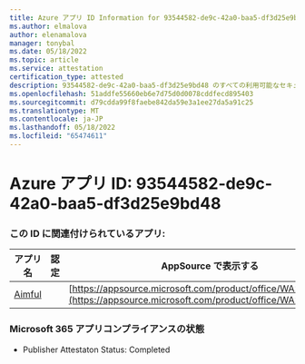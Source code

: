 ```yaml
---
title: Azure アプリ ID Information for 93544582-de9c-42a0-baa5-df3d25e9bd48
ms.author: elmalova
author: elenamalova
manager: tonybal
ms.date: 05/18/2022
ms.topic: article
ms.service: attestation
certification_type: attested
description: 93544582-de9c-42a0-baa5-df3d25e9bd48 のすべての利用可能なセキュリティとコンプライアンス情報。
ms.openlocfilehash: 51addfe55660eb6e7d75d0d0078cddfecd895403
ms.sourcegitcommit: d79cdda99f8faebe842da59e3a1ee27da5a91c25
ms.translationtype: MT
ms.contentlocale: ja-JP
ms.lasthandoff: 05/18/2022
ms.locfileid: "65474611"
---
```

# <a name="azure-app-id-93544582-de9c-42a0-baa5-df3d25e9bd48"></a>Azure アプリ ID: 93544582-de9c-42a0-baa5-df3d25e9bd48


### <a name="apps-associated-with-this-id"></a>この ID に関連付けられているアプリ:
| **アプリ名** | **認定** | **AppSource で表示する** |
|--------------|---------------|-----------------------|
| [Aimful](../forward/WA200003698.md) |  | [https://appsource.microsoft.com/product/office/WA200003698](https://appsource.microsoft.com/product/office/WA200003698) |

### <a name="microsoft-365-app-compliance-status"></a>Microsoft 365 アプリコンプライアンスの状態
- Publisher Attestaton Status: Completed
